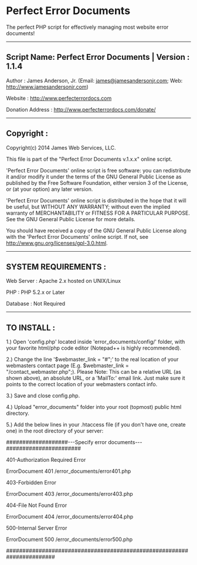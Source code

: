 Perfect Error Documents
=======================

The perfect PHP script for effectively managing most website error documents! 

-----------------------------------------------------------------------
Script Name: Perfect Error Documents | Version : 1.1.4
-----------------------------------------------------------------------

Author : James Anderson, Jr. (Email: james@jamesandersonjr.com; Web: http://www.jamesandersonjr.com)

Website : http://www.perfecterrordocs.com

Donation Address : http://www.perfecterrordocs.com/donate/

-----------------------------------------------------------------------
Copyright :
-----------------------------------------------------------------------

Copyright(c) 2014 James Web Services, LLC.


This file is part of the "Perfect Error Documents v.1.x.x" online script.

'Perfect Error Documents' online script is free software: you can redistribute it and/or modify
it under the terms of the GNU General Public License as published by
the Free Software Foundation, either version 3 of the License, or
(at your option) any later version.

'Perfect Error Documents' online script is distributed in the hope that it will be useful,
but WITHOUT ANY WARRANTY; without even the implied warranty of
MERCHANTABILITY or FITNESS FOR A PARTICULAR PURPOSE. See the
GNU General Public License for more details.

You should have received a copy of the GNU General Public License
along with the 'Perfect Error Documents' online script.  If not, see http://www.gnu.org/licenses/gpl-3.0.html.

-----------------------------------------------------------------------
SYSTEM REQUIREMENTS :
-----------------------------------------------------------------------

Web Server : Apache 2.x hosted on UNIX/Linux

PHP : PHP 5.2.x or Later

Database : Not Required

-----------------------------------------------------------------------
TO INSTALL :
-----------------------------------------------------------------------

1.) Open 'config.php' located inside 'error_documents/config/' folder, with your favorite html/php code editor (Notepad++ is highly recommended).

2.) Change the line '$webmaster_link = "#";' to the real location of your webmasters contact page (E.g. $webmaster_link = "/contact_webmaster.php";).
    Please Note: This can be a relative URL (as shown above), an absolute URL, or a 'MailTo:' email link. Just make sure it points to the correct location of your webmasters contact info.

3.) Save and close config.php.

4.) Upload "error_documents" folder into your root (topmost) public html directory. 

5.) Add the below lines in your .htaccess file (if you don't have one, create one) in the root directory of your server:


###################---Specify error documents---#######################

401-Authorization Required Error
 
ErrorDocument 401 /error_documents/error401.php

403-Forbidden Error
 
ErrorDocument 403 /error_documents/error403.php

404-File Not Found Error
 
ErrorDocument 404 /error_documents/error404.php

500-Internal Server Error
 
ErrorDocument 500 /error_documents/error500.php

#######################################################################

